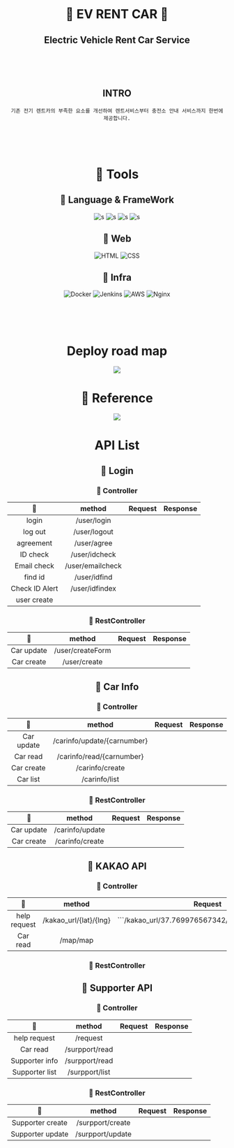 <br>
<br>
<br>

<div align="center">

# 🚗 EV RENT CAR 🚗

## Electric Vehicle Rent Car Service

<br>
<br>
<br>

## INTRO

    기존 전기 렌트카의 부족한 요소를 개선하여 렌트서비스부터 충전소 안내 서비스까지 한번에 제공합니다.

<br>
<br>
<br>

# 💊 Tools

<div align="center">

## 🍃 Language & FrameWork

![s](https://img.shields.io/badge/Java-ED8B00?style=for-the-badge&logo=java&logoColor=white)
![s](https://img.shields.io/badge/SPRINGBOOT-6DB33F?style=for-the-badge&logo=SPRINGBOOT&logoColor=white)
![s](https://img.shields.io/badge/JavaScript-F7DF1E?style=for-the-badge&logo=JavaScript&logoColor=white)
![s](https://img.shields.io/badge/Mysql-4479A1?style=for-the-badge&logo=Mysql&logoColor=white)

## 🍃 Web

![HTML](https://img.shields.io/badge/HTML-E34F26.svg?style=for-the-badge&logo=HTML5&logoColor=white)
![CSS](https://img.shields.io/badge/CSS-1572B6.svg?style=for-the-badge&logo=CSS3&logoColor=white)

## 🍃 Infra

![Docker](https://img.shields.io/badge/docker-2496ED.svg?style=for-the-badge&logo=docker&logoColor=white)
![Jenkins](https://img.shields.io/badge/jenkins-D24939.svg?style=for-the-badge&logo=jenkins&logoColor=white)
![AWS](https://img.shields.io/badge/NAVER-03C75A.svg?style=for-the-badge&logo=Naver&logoColor=white)
![Nginx](https://img.shields.io/badge/NginX-009639.svg?style=for-the-badge&logo=NginX&logoColor=white)

</div>
<br>
<br>
<br>

# Deploy road map
![](https://user-images.githubusercontent.com/65659478/182021200-4d9b4fda-ba85-4b6a-810d-fd4d086c0f61.png)



# 💊 Reference

<div align="center">

<img src="https://blog.kakaocdn.net/dn/EKIAk/btroaNkDBsZ/81pirx8L2TAnnUOUmfeEK1/img.png">

</div>

# API List

## 🐋 Login

### 🦐 Controller
|🍔|method|Request|Response|
|:---:|:---:|:---:|:---:|
|login|/user/login|||
|log out|/user/logout|||
|agreement|/user/agree|||
|ID check|/user/idcheck|||
|Email check|/user/emailcheck|||
|find id|/user/idfind||
| Check ID Alert |/user/idfindex||
|user create|||

### 🦐 RestController
|🍕|method|Request|Response
|:---:|:---:|:---:|:---:|
|Car update|/user/createForm|||
|Car create|/user/create|||

## 🐋 Car Info

### 🦐 Controller
|🍕|method|Request|Response|
|:---:|:---:|:---:|:---:|
|Car update|/carinfo/update/{carnumber}|||
|Car read|/carinfo/read/{carnumber}|||
|Car create|/carinfo/create|||
|Car list|/carinfo/list|||

### 🦐 RestController
|🍕|method|Request|Response
|:---:|:---:|:---:|:---:|
|Car update|/carinfo/update|||
|Car create|/carinfo/create|||


## 🐋 KAKAO API

### 🦐 Controller
|🍟|method|Request|Response|
|:---:|:---:|:---:|:---:|
|help request|/kakao_url/{lat}/{lng}|```/kakao_url/37.769976567342/126.693326928942||
|Car read|/map/map|||

### 🦐 RestController

## 🐋 Supporter API

### 🦐 Controller
|🍟|method|Request|Response|
|:---:|:---:|:---:|:---:|
|help request|/request|||
|Car read|/surpport/read|||
|Supporter info|/surpport/read|||
|Supporter list|/surpport/list|||

### 🦐 RestController
|🍕|method|Request|Response
|:---:|:---:|:---:|:---:|
|Supporter create|/surpport/create|||
|Supporter update|/surpport/update|||